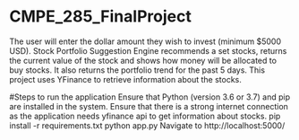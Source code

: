 # CMPE_285_FinalProject

The user will enter the dollar amount they wish to invest (minimum $5000 USD). Stock Portfolio Suggestion Engine recommends a set stocks, returns the current value of the stock and shows how money will be allocated to buy stocks. It also returns the portfolio trend for the past 5 days. This project uses YFinance to retrieve information about the stocks.


#Steps to run the application
Ensure that Python (version 3.6 or 3.7) and pip are installed in the system.
Ensure that there is a strong internet connection as the application needs yfinance api to get information about stocks.
pip install -r requirements.txt
python app.py
Navigate to http://localhost:5000/
